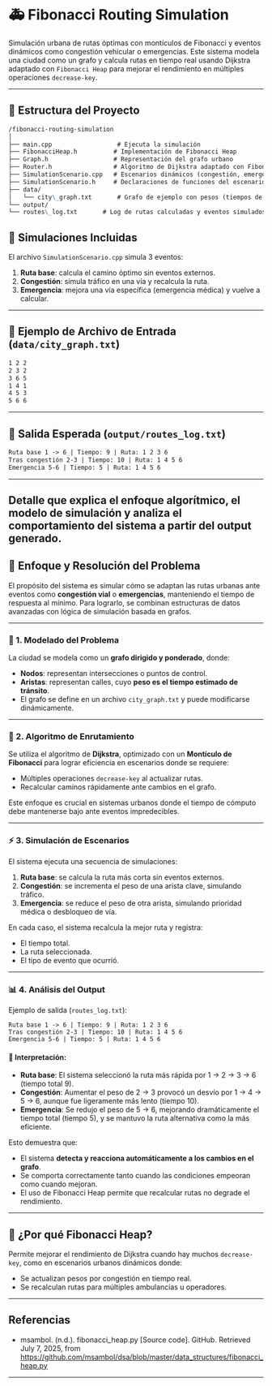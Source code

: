 
# 🚑 Fibonacci Routing Simulation

Simulación urbana de rutas óptimas con montículos de Fibonacci y eventos dinámicos como congestión vehicular o emergencias. Este sistema modela una ciudad como un grafo y calcula rutas en tiempo real usando Dijkstra adaptado con `Fibonacci Heap` para mejorar el rendimiento en múltiples operaciones `decrease-key`.

---

## 📂 Estructura del Proyecto

```markdown
/fibonacci-routing-simulation
│
├── main.cpp                  # Ejecuta la simulación
├── FibonacciHeap.h          # Implementación de Fibonacci Heap
├── Graph.h                  # Representación del grafo urbano
├── Router.h                 # Algoritmo de Dijkstra adaptado con Fibonacci Heap
├── SimulationScenario.cpp   # Escenarios dinámicos (congestión, emergencias)
├── SimulationScenario.h     # Declaraciones de funciones del escenario
├── data/
│   └── city\_graph.txt       # Grafo de ejemplo con pesos (tiempos de tránsito)
└── output/
└── routes\_log.txt       # Log de rutas calculadas y eventos simulados
```


## 🧪 Simulaciones Incluidas

El archivo `SimulationScenario.cpp` simula 3 eventos:

1. **Ruta base**: calcula el camino óptimo sin eventos externos.
2. **Congestión**: simula tráfico en una vía y recalcula la ruta.
3. **Emergencia**: mejora una vía específica (emergencia médica) y vuelve a calcular.

---

## 📄 Ejemplo de Archivo de Entrada (`data/city_graph.txt`)

```txt
1 2 2
2 3 2
3 6 5
1 4 1
4 5 3
5 6 6
```

---

## 🧾 Salida Esperada (`output/routes_log.txt`)

```txt
Ruta base 1 -> 6 | Tiempo: 9 | Ruta: 1 2 3 6
Tras congestión 2-3 | Tiempo: 10 | Ruta: 1 4 5 6
Emergencia 5-6 | Tiempo: 5 | Ruta: 1 4 5 6
```

---
Detalle que **explica el enfoque algorítmico**, el **modelo de simulación** y **analiza el comportamiento del sistema a partir del output generado**.
---

## 🧠 Enfoque y Resolución del Problema

El propósito del sistema es simular cómo se adaptan las rutas urbanas ante eventos como **congestión vial** o **emergencias**, manteniendo el tiempo de respuesta al mínimo. Para lograrlo, se combinan estructuras de datos avanzadas con lógica de simulación basada en grafos.

---

### 🔧 1. Modelado del Problema

La ciudad se modela como un **grafo dirigido y ponderado**, donde:

* **Nodos**: representan intersecciones o puntos de control.
* **Aristas**: representan calles, cuyo **peso es el tiempo estimado de tránsito**.
* El grafo se define en un archivo `city_graph.txt` y puede modificarse dinámicamente.

---

### 🚀 2. Algoritmo de Enrutamiento

Se utiliza el algoritmo de **Dijkstra**, optimizado con un **Montículo de Fibonacci** para lograr eficiencia en escenarios donde se requiere:

* Múltiples operaciones `decrease-key` al actualizar rutas.
* Recalcular caminos rápidamente ante cambios en el grafo.

Este enfoque es crucial en sistemas urbanos donde el tiempo de cómputo debe mantenerse bajo ante eventos impredecibles.

---

### ⚡ 3. Simulación de Escenarios

El sistema ejecuta una secuencia de simulaciones:

1. **Ruta base**: se calcula la ruta más corta sin eventos externos.
2. **Congestión**: se incrementa el peso de una arista clave, simulando tráfico.
3. **Emergencia**: se reduce el peso de otra arista, simulando prioridad médica o desbloqueo de vía.

En cada caso, el sistema recalcula la mejor ruta y registra:

* El tiempo total.
* La ruta seleccionada.
* El tipo de evento que ocurrió.

---

### 📊 4. Análisis del Output

Ejemplo de salida (`routes_log.txt`):

```
Ruta base 1 -> 6 | Tiempo: 9 | Ruta: 1 2 3 6
Tras congestión 2-3 | Tiempo: 10 | Ruta: 1 4 5 6
Emergencia 5-6 | Tiempo: 5 | Ruta: 1 4 5 6
```

#### 🔎 Interpretación:

* **Ruta base**: El sistema seleccionó la ruta más rápida por 1 → 2 → 3 → 6 (tiempo total 9).
* **Congestión**: Aumentar el peso de 2 → 3 provocó un desvío por 1 → 4 → 5 → 6, aunque fue ligeramente más lento (tiempo 10).
* **Emergencia**: Se redujo el peso de 5 → 6, mejorando dramáticamente el tiempo total (tiempo 5), y se mantuvo la ruta alternativa como la más eficiente.

Esto demuestra que:

* El sistema **detecta y reacciona automáticamente a los cambios en el grafo**.
* Se comporta correctamente tanto cuando las condiciones empeoran como cuando mejoran.
* El uso de Fibonacci Heap permite que recalcular rutas no degrade el rendimiento.

---


## 📌 ¿Por qué Fibonacci Heap?

Permite mejorar el rendimiento de Dijkstra cuando hay muchos `decrease-key`, como en escenarios urbanos dinámicos donde:

* Se actualizan pesos por congestión en tiempo real.
* Se recalculan rutas para múltiples ambulancias u operadores.

---

##  Referencias



* msambol. (n.d.). fibonacci_heap.py [Source code]. GitHub. Retrieved July 7, 2025, from https://github.com/msambol/dsa/blob/master/data_structures/fibonacci_heap.py


---
